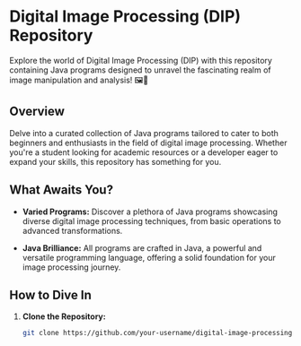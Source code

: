 #  Digital Image Processing (DIP) Repository

Explore the world of Digital Image Processing (DIP) with this repository containing Java programs designed to unravel the fascinating realm of image manipulation and analysis! 🖼️🚀

## Overview

Delve into a curated collection of Java programs tailored to cater to both beginners and enthusiasts in the field of digital image processing. Whether you're a student looking for academic resources or a developer eager to expand your skills, this repository has something for you.

## What Awaits You?

- **Varied Programs:** Discover a plethora of Java programs showcasing diverse digital image processing techniques, from basic operations to advanced transformations.

- **Java Brilliance:** All programs are crafted in Java, a powerful and versatile programming language, offering a solid foundation for your image processing journey.

## How to Dive In

1. **Clone the Repository:**
   ```bash
   git clone https://github.com/your-username/digital-image-processing-java.git
